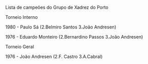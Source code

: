 Lista de campeões do Grupo de Xadrez do Porto

Torneio Interno

1980 - Paulo Sá (2.Belmiro Santos 3.João Andresen)

1976 - Eduardo Monteiro (2.Bernardino Passos 3.João Andresen)

Torneio Geral

1976 - João Andresen (2.F. Castro 3.A.Cabral)
